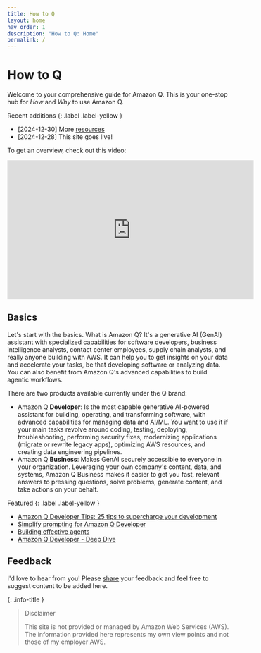 ```yaml
---
title: How to Q
layout: home
nav_order: 1
description: "How to Q: Home"
permalink: /
---
```


# How to Q

Welcome to your comprehensive guide for Amazon Q. This is your one-stop hub
for _How_ and _Why_ to use Amazon Q.

Recent additions
{: .label .label-yellow }

- [2024-12-30] More [resources](/resources)
- [2024-12-28] This site goes live!

To get an overview, check out this video:

<iframe width="560" height="315" 
        src="https://www.youtube.com/embed/frOJDGG0Xds?si=raZtks_hpj-yq3nv" 
        title="Amazon Q overview" 
        frameborder="0" 
        allow="accelerometer; autoplay; clipboard-write; encrypted-media; gyroscope; picture-in-picture; web-share"
        referrerpolicy="strict-origin-when-cross-origin"
        allowfullscreen>
</iframe>

## Basics
Let's start with the basics. What is Amazon Q? It's a generative AI (GenAI)
assistant with specialized capabilities for software developers, business 
intelligence analysts, contact center employees, supply chain analysts, 
and really anyone building with AWS. It can help you to get insights on your
data and accelerate your tasks, be that developing software or analyzing data.
You can also benefit from Amazon Q's advanced capabilities to build agentic workflows.

There are two products available currently under the Q brand:

- Amazon Q **Developer**: Is the most capable generative AI-powered assistant for
building, operating, and transforming software, with advanced capabilities 
for managing data and AI/ML. You want to use it if your main tasks revolve around
coding, testing, deploying, troubleshooting, performing security fixes, 
modernizing applications (migrate or rewrite legacy apps), 
optimizing AWS resources, and creating data engineering pipelines.
- Amazon Q **Business**: Makes GenAI securely accessible to everyone in your
organization. Leveraging your own company's content, data, and systems, Amazon
Q Business makes it easier to get you fast, relevant answers to pressing questions,
solve problems, generate content, and take actions on your behalf.

Featured
{: .label .label-yellow }

- [Amazon Q Developer Tips: 25 tips to supercharge your development](https://dev.to/aws/amazon-q-developer-tips-25-tips-to-supercharge-your-development-2ffg)
- [Simplify prompting for Amazon Q Developer](https://www.promptz.dev/)
- [Building effective agents](https://www.anthropic.com/research/building-effective-agents)
- [Amazon Q Developer - Deep Dive](https://catalog.us-east-1.prod.workshops.aws/workshops/e2226eb6-f109-47ae-b2c5-f02bf73b7d0e/en-US)

## Feedback
I'd love to hear from you! Please [share](mailto:mhausenblas@icloud.com) 
your feedback and feel free to suggest content to be added here.

{: .info-title }
> Disclaimer
>
> This site is not provided or managed by Amazon Web Services (AWS).
> The information provided here represents my own view points and 
> not those of my employer AWS.
